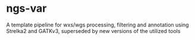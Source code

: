 # ngs-var

A template pipeline for wxs/wgs processing, filtering and annotation using Strelka2 and GATKv3, superseded by new versions of the utilized tools
